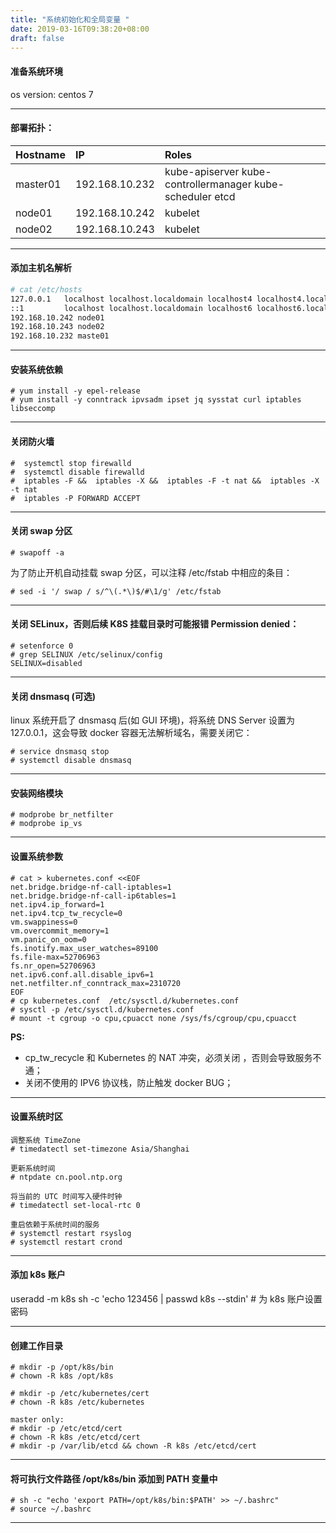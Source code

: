 ```yaml
---
title: "系统初始化和全局变量 "
date: 2019-03-16T09:38:20+08:00
draft: false
---
```


#### 准备系统环境  
os version: centos 7

----  

#### 部署拓扑：

| Hostname  | IP | Roles |
| :------------- | :------------- | :------------- |
| master01  | 192.168.10.232  | kube-apiserver kube-controllermanager kube-scheduler etcd |
| node01  | 192.168.10.242  | kubelet |
| node02  | 192.168.10.243  | kubelet |

-----

#### 添加主机名解析
```bash
# cat /etc/hosts
127.0.0.1   localhost localhost.localdomain localhost4 localhost4.localdomain4
::1         localhost localhost.localdomain localhost6 localhost6.localdomain6
192.168.10.242 node01
192.168.10.243 node02
192.168.10.232 maste01
```
----
#### 安装系统依赖
```
# yum install -y epel-release
# yum install -y conntrack ipvsadm ipset jq sysstat curl iptables libseccomp
```
-----
#### 关闭防火墙  
```
#  systemctl stop firewalld
#  systemctl disable firewalld
#  iptables -F &&  iptables -X &&  iptables -F -t nat &&  iptables -X -t nat
#  iptables -P FORWARD ACCEPT
```
----
#### 关闭 swap 分区
```
# swapoff -a
```
为了防止开机自动挂载 swap 分区，可以注释 /etc/fstab 中相应的条目：
````
# sed -i '/ swap / s/^\(.*\)$/#\1/g' /etc/fstab
````
-----
#### 关闭 SELinux，否则后续 K8S 挂载目录时可能报错 Permission denied：
```
# setenforce 0
# grep SELINUX /etc/selinux/config
SELINUX=disabled
```
-----
#### 关闭 dnsmasq (可选)
linux 系统开启了 dnsmasq 后(如 GUI 环境)，将系统 DNS Server 设置为 127.0.0.1，这会导致 docker 容器无法解析域名，需要关闭它：
```
# service dnsmasq stop
# systemctl disable dnsmasq
```
-----
#### 安装网络模块
```
# modprobe br_netfilter
# modprobe ip_vs
```
-----
#### 设置系统参数
```
# cat > kubernetes.conf <<EOF
net.bridge.bridge-nf-call-iptables=1
net.bridge.bridge-nf-call-ip6tables=1
net.ipv4.ip_forward=1
net.ipv4.tcp_tw_recycle=0
vm.swappiness=0
vm.overcommit_memory=1
vm.panic_on_oom=0
fs.inotify.max_user_watches=89100
fs.file-max=52706963
fs.nr_open=52706963
net.ipv6.conf.all.disable_ipv6=1
net.netfilter.nf_conntrack_max=2310720
EOF
# cp kubernetes.conf  /etc/sysctl.d/kubernetes.conf
# sysctl -p /etc/sysctl.d/kubernetes.conf
# mount -t cgroup -o cpu,cpuacct none /sys/fs/cgroup/cpu,cpuacct
```
**PS:**  

- cp_tw_recycle 和 Kubernetes 的 NAT 冲突，必须关闭 ，否则会导致服务不通；  
- 关闭不使用的 IPV6 协议栈，防止触发 docker BUG；
------
#### 设置系统时区
```
调整系统 TimeZone
# timedatectl set-timezone Asia/Shanghai

更新系统时间
# ntpdate cn.pool.ntp.org

将当前的 UTC 时间写入硬件时钟
# timedatectl set-local-rtc 0

重启依赖于系统时间的服务
# systemctl restart rsyslog
# systemctl restart crond
```
-----
#### 添加 k8s 账户
useradd -m k8s
sh -c 'echo 123456 | passwd k8s --stdin' # 为 k8s 账户设置密码

----
#### 创建工作目录
```
# mkdir -p /opt/k8s/bin
# chown -R k8s /opt/k8s

# mkdir -p /etc/kubernetes/cert
# chown -R k8s /etc/kubernetes

master only:
# mkdir -p /etc/etcd/cert
# chown -R k8s /etc/etcd/cert
# mkdir -p /var/lib/etcd && chown -R k8s /etc/etcd/cert
```
-----
#### 将可执行文件路径 /opt/k8s/bin 添加到 PATH 变量中
```
# sh -c "echo 'export PATH=/opt/k8s/bin:$PATH' >> ~/.bashrc"
# source ~/.bashrc
```
-----
